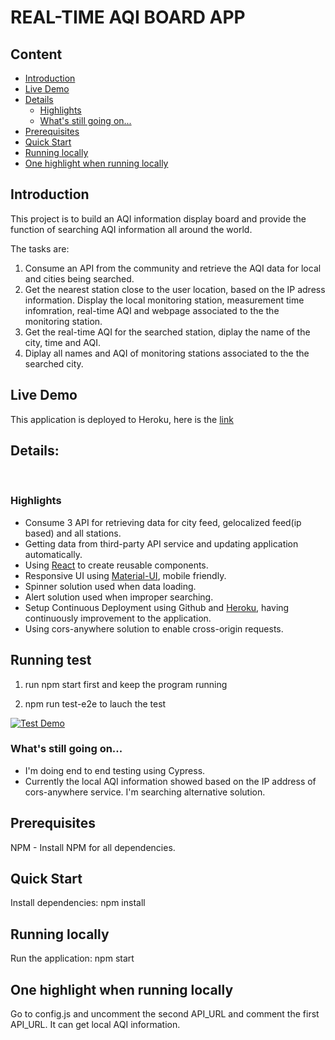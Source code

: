 # REAL-TIME AQI BOARD APP

## Content

- [Introduction](#introduction)
- [Live Demo](#live-demo)
- [Details](#details)
  - [Highlights](#highlights)
  - [What's still going on...](#what's-still-going-on...)
- [Prerequisites](#prerequisites)
- [Quick Start](#quick-start)
- [Running locally](#running-locally)
- [One highlight when running locally](#one-highlight-when-running-locally)
  ​

## Introduction

This project is to build an AQI information display board and provide the function of searching AQI information all around the world.

The tasks are:

1. Consume an API from the community and retrieve the AQI data for local and cities being searched.
2. Get the nearest station close to the user location, based on the IP adress information. Display the local monitoring station, measurement time infomration, real-time AQI and webpage associated to the the monitoring station.
3. Get the real-time AQI for the searched station, diplay the name of the city, time and AQI.
4. Diplay all names and AQI of monitoring stations associated to the the searched city.

## Live Demo

This application is deployed to Heroku, here is the [link](https://ap-visual.herokuapp.com//)
​

## Details:

​

### Highlights

- Consume 3 API for retrieving data for city feed, gelocalized feed(ip based) and all stations.
- Getting data from third-party API service and updating application automatically.
- Using [React](https://reactjs.org/) to create reusable components.
- Responsive UI using [Material-UI](https://material-ui.com/), mobile friendly.
- Spinner solution used when data loading.
- Alert solution used when improper searching.
- Setup Continuous Deployment using Github and [Heroku](https://www.heroku.com/), having continuously improvement to the application.
- Using cors-anywhere solution to enable cross-origin requests.

## Running test

1. run npm start first and keep the program running

2. npm run test-e2e to lauch the test

[![Test Demo](http://img.youtube.com/vi/ulREWSvBnq4/0.jpg)](https://www.youtube.com/embed/Br0COHopKNo)

### What's still going on...

- I'm doing end to end testing using Cypress.
- Currently the local AQI information showed based on the IP address of cors-anywhere service. I'm searching alternative solution.

## Prerequisites

NPM - Install NPM for all dependencies.

## Quick Start

Install dependencies:
npm install

## Running locally

Run the application:
npm start

## One highlight when running locally

Go to config.js and uncomment the second API_URL and comment the first API_URL. It can get local AQI information.

